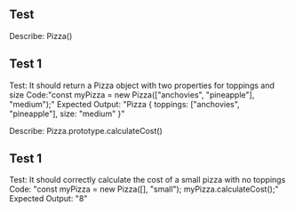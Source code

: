 ## Test 
Describe: Pizza()

## Test 1
Test: It should return a Pizza object with two properties for toppings and size
Code:"const myPizza = new Pizza(["anchovies", "pineapple"], "medium");"
Expected Output: "Pizza { toppings: ["anchovies", "pineapple"], size: "medium" }"

Describe: Pizza.prototype.calculateCost()

## Test 1
Test: It should correctly calculate the cost of a small pizza with no toppings
Code: "const myPizza = new Pizza([], "small"); myPizza.calculateCost();"
Expected Output: "8"